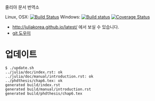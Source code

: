 줄리아 문서 번역소

Linux, OSX: [![Build Status](https://api.travis-ci.org/juliakorea/doc.svg?branch=master)](https://travis-ci.org/juliakorea/doc)
Windows: [![Build status](https://ci.appveyor.com/api/projects/status/m4pdut3nhvdu3unw?svg=true)](https://ci.appveyor.com/project/wookay/doc)
[![Coverage Status](https://coveralls.io/repos/juliakorea/doc/badge.svg?branch=master&service=github)](https://coveralls.io/github/juliakorea/doc?branch=master)


 * http://juliakorea.github.io/latest/ 에서 보실 수 있습니다.
 * [git 도우미](https://github.com/juliakorea/doc/wiki/git)

# 업데이트

    $ ./update.sh
    ../julia/doc/index.rst: ok
    ../julia/doc/manual/introduction.rst: ok
    ../phdthesis/chap6.tex: ok
    generated build/index.rst
    generated build/manual/introduction.rst
    generated build/phdthesis/chap6.tex
